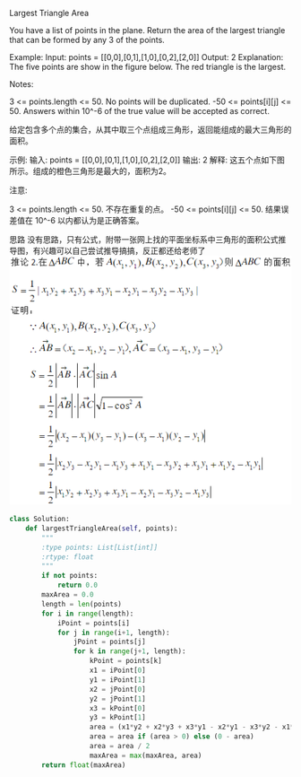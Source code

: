 Largest Triangle Area

You have a list of points in the plane. Return the area of the largest triangle that can be formed by any 3 of the points.

Example:
Input: points = [[0,0],[0,1],[1,0],[0,2],[2,0]]
Output: 2
Explanation: 
The five points are show in the figure below. The red triangle is the largest.


Notes:

3 <= points.length <= 50.
No points will be duplicated.
 -50 <= points[i][j] <= 50.
Answers within 10^-6 of the true value will be accepted as correct.


给定包含多个点的集合，从其中取三个点组成三角形，返回能组成的最大三角形的面积。

示例:
输入: points = [[0,0],[0,1],[1,0],[0,2],[2,0]]
输出: 2
解释: 
这五个点如下图所示。组成的橙色三角形是最大的，面积为2。


注意:

3 <= points.length <= 50.
不存在重复的点。
 -50 <= points[i][j] <= 50.
结果误差值在 10^-6 以内都认为是正确答案。

思路
没有思路，只有公式，附带一张网上找的平面坐标系中三角形的面积公式推导图，有兴趣可以自己尝试推导搞搞，反正都还给老师了
![](../../img/2019129141848.jpg)

```PYTHON
class Solution:
    def largestTriangleArea(self, points):
        """
        :type points: List[List[int]]
        :rtype: float
        """
        if not points:
            return 0.0
        maxArea = 0.0
        length = len(points)
        for i in range(length):
            iPoint = points[i]
            for j in range(i+1, length):
                jPoint = points[j]
                for k in range(j+1, length):
                    kPoint = points[k]
                    x1 = iPoint[0]
                    y1 = iPoint[1]
                    x2 = jPoint[0]
                    y2 = jPoint[1]
                    x3 = kPoint[0]
                    y3 = kPoint[1]
                    area = (x1*y2 + x2*y3 + x3*y1 - x2*y1 - x3*y2 - x1*y3)
                    area = area if (area > 0) else (0 - area)
                    area = area / 2
                    maxArea = max(maxArea, area)
        return float(maxArea)
```